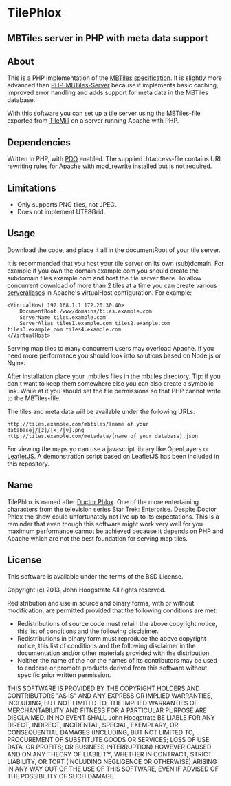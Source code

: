 TilePhlox
=========
MBTiles server in PHP with meta data support
--------------------------------------------

About
-----
This is a PHP implementation of the [MBTiles specification](https://github.com/mapbox/mbtiles-spec). It is slightly more advanced than [PHP-MBTiles-Server](https://github.com/bmcbride/PHP-MBTiles-Server) because it implements basic caching, improved error handling and adds support for meta data in the MBTiles database.

With this software you can set up a tile server using the MBTiles-file exported from [TileMill](https://github.com/mapbox/tilemill) on a server running Apache with PHP.

Dependencies
------------

Written in PHP, with [PDO](http://php.net/manual/en/ref.pdo-sqlite.php) enabled.
The supplied .htaccess-file contains URL rewriting rules for Apache with mod_rewrite installed but is not required.

Limitations
-----------
* Only supports PNG tiles, not JPEG.
* Does not implement UTF8Grid.

Usage
-----

Download the code, and place it all in the documentRoot of your tile server.

It is recommended that you host your tile server on its own (sub)domain. For example if you own the domain example.com you should create the subdomain tiles.example.com and host the tile server there. To allow concurrent download of more than 2 tiles at a time you can create various [serveraliases](http://httpd.apache.org/docs/2.4/vhosts/examples.html#intraextra) in Apache's virtualHost configuration. For example:

```
<VirtualHost 192.168.1.1 172.20.30.40>
    DocumentRoot /www/domains/tiles.example.com
    ServerName tiles.example.com
    ServerAlias tiles1.example.com tiles2.example.com tiles3.example.com tiles4.example.com
</VirtualHost>
```

Serving map tiles to many concurrent users may overload Apache. If you need more performance you should look into solutions based on Node.js or Nginx.

After installation place your .mbtiles files in the mbtiles directory. Tip: if you don't want to keep them somewhere else you can also create a symbolic link. While at it you should set the file permissions so that PHP cannot write to the MBTiles-file.

The tiles and meta data will be available under the following URLs:
```
http://tiles.example.com/mbtiles/[name of your database]/[z]/[x]/[y].png
http://tiles.example.com/metadata/[name of your database].json
```

For viewing the maps yo can use a javascript library like OpenLayers or [LeafletJS](http://leafletjs.com/). A demonstration script based on LeafletJS has been included in this repository.

Name
----
TilePhlox is named after [Doctor Phlox](http://en.memory-alpha.org/wiki/Phlox). One of the more entertaining characters from the television series Star Trek: Enterprise. Despite Doctor Phlox the show could unfortunately not live up to its expectations. This is a reminder that even though this software might work very well for you maximum performance cannot be achieved because it depends on PHP and Apache which are not the best foundation for serving map tiles.

License 
-------
This software is available under the terms of the BSD License.

Copyright (c) 2013, John Hoogstrate
All rights reserved.

Redistribution and use in source and binary forms, with or without
modification, are permitted provided that the following conditions are met:
* Redistributions of source code must retain the above copyright notice, this list of conditions and the following disclaimer.
* Redistributions in binary form must reproduce the above copyright notice, this list of conditions and the following disclaimer in the documentation and/or other materials provided with the distribution.
* Neither the name of the <organization> nor the names of its contributors may be used to endorse or promote products derived from this software without specific prior written permission.

THIS SOFTWARE IS PROVIDED BY THE COPYRIGHT HOLDERS AND CONTRIBUTORS "AS IS" AND
ANY EXPRESS OR IMPLIED WARRANTIES, INCLUDING, BUT NOT LIMITED TO, THE IMPLIED
WARRANTIES OF MERCHANTABILITY AND FITNESS FOR A PARTICULAR PURPOSE ARE
DISCLAIMED. IN NO EVENT SHALL John Hoogstrate BE LIABLE FOR ANY
DIRECT, INDIRECT, INCIDENTAL, SPECIAL, EXEMPLARY, OR CONSEQUENTIAL DAMAGES
(INCLUDING, BUT NOT LIMITED TO, PROCUREMENT OF SUBSTITUTE GOODS OR SERVICES;
LOSS OF USE, DATA, OR PROFITS; OR BUSINESS INTERRUPTION) HOWEVER CAUSED AND
ON ANY THEORY OF LIABILITY, WHETHER IN CONTRACT, STRICT LIABILITY, OR TORT
(INCLUDING NEGLIGENCE OR OTHERWISE) ARISING IN ANY WAY OUT OF THE USE OF THIS
SOFTWARE, EVEN IF ADVISED OF THE POSSIBILITY OF SUCH DAMAGE.